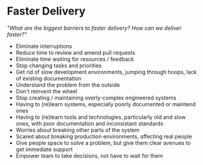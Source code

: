 # Faster Delivery

_"What are the biggest barriers to faster delivery? How can we deliver faster?"_

- Eliminate interruptions
- Reduce time to review and amend pull requests
- Eliminate time waiting for resources / feedback
- Stop changing tasks and priorities
- Get rid of slow development environments, jumping through hoops, lack of existing documentation
- Understand the problem from the outside
- Don't reinvent the wheel
- Stop creating / maintaining overly-complex engineered systems
- Having to (re)learn systems, especially poorly documented or maintend ones
- Having to (re)learn tools and technologies, particularly old and slow ones, with poor documentation and inconsistant standards
- Worries about breaking other parts of the system
- Scared about breaking production environments, affecting real people
- Give people space to solve a problem, but give them clear avenues to get immediate support
- Empower team to take decisions, not have to wait for them
